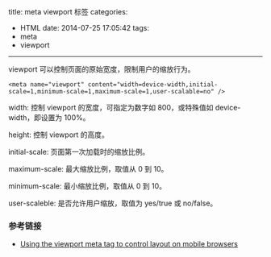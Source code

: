 title: meta viewport 标签
categories:
  - HTML
date: 2014-07-25 17:05:42
tags:
  - meta
  - viewport
  
---

viewport 可以控制页面的原始宽度，限制用户的缩放行为。

```
<meta name="viewport" content="width=device-width,initial-scale=1,minimum-scale=1,maximum-scale=1,user-scalable=no" />
```

width: 控制 viewport 的宽度，可指定为数字如 800，或特殊值如 device-width，即设置为 100%。

height: 控制 viewport 的高度。

initial-scale: 页面第一次加载时的缩放比例。

maximum-scale: 最大缩放比例，取值从 0 到 10。

minimum-scale: 最小缩放比例，取值从 0 到 10。

user-scaleble: 是否允许用户缩放，取值为 yes/true 或 no/false。


<!-- more -->

### 参考链接

- [Using the viewport meta tag to control layout on mobile browsers](https://developer.mozilla.org/en-US/docs/Mozilla/Mobile/Viewport_meta_tag)